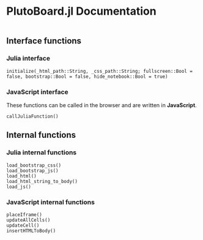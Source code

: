 # PlutoBoard.jl Documentation

```@contents
```

## Interface functions

### Julia interface
```@docs
initialize(_html_path::String, _css_path::String; fullscreen::Bool = false, bootstrap::Bool = false, hide_notebook::Bool = true)
```

### JavaScript interface
These functions can be called in the browser and are written in **JavaScript**.
```@docs
callJuliaFunction()
```

## Internal functions

### Julia internal functions
```@docs
load_bootstrap_css()
load_bootstrap_js()
load_html()
load_html_string_to_body()
load_js()
```

### JavaScript internal functions
```@docs
placeIframe()
updateAllCells()
updateCell()
insertHTMLToBody()
```